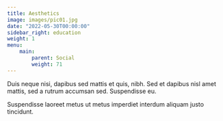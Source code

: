 ```yaml
---
title: Aesthetics
image: images/pic01.jpg
date: "2022-05-30T00:00:00"
sidebar_right: education
weight: 1
menu:
    main:
        parent: Social
        weight: 71
---
```

Duis neque nisi, dapibus sed mattis et quis, nibh. Sed et dapibus nisl amet
mattis, sed a rutrum accumsan sed. Suspendisse eu.
<!-- more -->
Suspendisse laoreet metus ut metus imperdiet interdum aliquam justo tincidunt.
